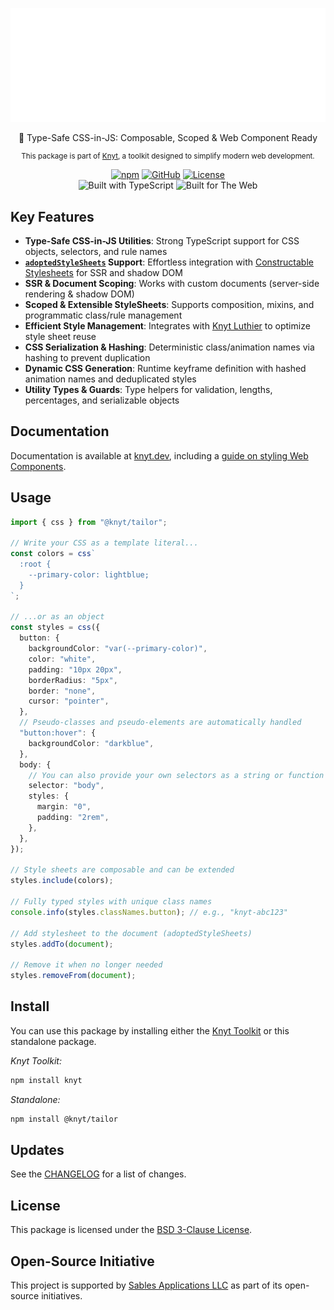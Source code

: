 <div align="center">

[![Knyt](./docs/banner.svg)](https://knyt.dev/s/tailor)

👔 Type-Safe CSS-in-JS: Composable, Scoped & Web Component Ready

<small>

This package is part of [Knyt](https://knyt.dev/), a toolkit designed to simplify modern web development.

</small>

[![npm](https://img.shields.io/npm/v/@knyt/tailor?style=flat-square&labelColor=444)](https://www.npmjs.com/package/@knyt/tailor)
[![GitHub](https://img.shields.io/badge/Source_Code-black?style=flat-square&label=GitHub&labelColor=444)](https://github.com/sables-app/knyt/tree/main/packages/tailor)
[![License](https://img.shields.io/badge/License-BSD_3_Clause-blue?style=flat-square&labelColor=444)](https://github.com/sables-app/knyt/blob/main/LICENSE)
<br />
![Built with TypeScript](https://img.shields.io/badge/Built%20with-TypeScript-3178c6.svg?style=flat-square&logo=typescript&labelColor=444)
![Built for The Web](https://img.shields.io/badge/Built_for-The_Web-e34f26.svg?style=flat-square&logo=HTML5&labelColor=444)

</div>

## Key Features

- **Type-Safe CSS-in-JS Utilities**: Strong TypeScript support for CSS objects, selectors, and rule names
- **[`adoptedStyleSheets`][adoptedStyleSheets] Support**: Effortless integration with [Constructable Stylesheets][] for SSR and shadow DOM
- **SSR & Document Scoping**: Works with custom documents (server-side rendering & shadow DOM)
- **Scoped & Extensible StyleSheets**: Supports composition, mixins, and programmatic class/rule management
- **Efficient Style Management**: Integrates with [Knyt Luthier](https://knyt.dev/s/luthier) to optimize style sheet reuse
- **CSS Serialization & Hashing**: Deterministic class/animation names via hashing to prevent duplication
- **Dynamic CSS Generation**: Runtime keyframe definition with hashed animation names and deduplicated styles
- **Utility Types & Guards**: Type helpers for validation, lengths, percentages, and serializable objects

[adoptedStyleSheets]: https://developer.mozilla.org/en-US/docs/Web/API/ShadowRoot/adoptedStyleSheets
[Constructable Stylesheets]: https://web.dev/articles/constructable-stylesheets

## Documentation

Documentation is available at [knyt.dev](https://knyt.dev), including a [guide on styling Web Components](https://knyt.dev/guide/web-components/styling).

## Usage

```ts
import { css } from "@knyt/tailor";

// Write your CSS as a template literal...
const colors = css`
  :root {
    --primary-color: lightblue;
  }
`;

// ...or as an object
const styles = css({
  button: {
    backgroundColor: "var(--primary-color)",
    color: "white",
    padding: "10px 20px",
    borderRadius: "5px",
    border: "none",
    cursor: "pointer",
  },
  // Pseudo-classes and pseudo-elements are automatically handled
  "button:hover": {
    backgroundColor: "darkblue",
  },
  body: {
    // You can also provide your own selectors as a string or function
    selector: "body",
    styles: {
      margin: "0",
      padding: "2rem",
    },
  },
});

// Style sheets are composable and can be extended
styles.include(colors);

// Fully typed styles with unique class names
console.info(styles.classNames.button); // e.g., "knyt-abc123"

// Add stylesheet to the document (adoptedStyleSheets)
styles.addTo(document);

// Remove it when no longer needed
styles.removeFrom(document);
```

## Install

You can use this package by installing either the [Knyt Toolkit](https://knyt.dev/s/toolkit) or this standalone package.

_Knyt Toolkit:_

```sh
npm install knyt
```

_Standalone:_

```sh
npm install @knyt/tailor
```

## Updates

See the [CHANGELOG](./CHANGELOG.md) for a list of changes.

## License

This package is licensed under the [BSD 3-Clause License](./LICENSE).

## Open-Source Initiative

This project is supported by [Sables Applications LLC](https://sables.app) as part of its open-source initiatives.
